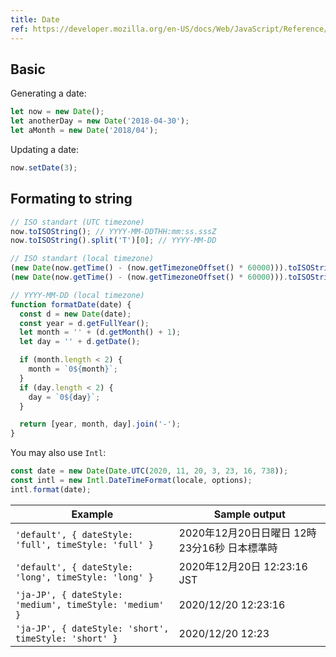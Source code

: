 ```yaml
---
title: Date
ref: https://developer.mozilla.org/en-US/docs/Web/JavaScript/Reference/Global_Objects/Date
---
```


## Basic

Generating a date:

```js
let now = new Date();
let anotherDay = new Date('2018-04-30');
let aMonth = new Date('2018/04');
```

Updating a date:

```js
now.setDate(3);
```

## Formating to string

```js
// ISO standart (UTC timezone)
now.toISOString(); // YYYY-MM-DDTHH:mm:ss.sssZ
now.toISOString().split('T')[0]; // YYYY-MM-DD

// ISO standart (local timezone)
(new Date(now.getTime() - (now.getTimezoneOffset() * 60000))).toISOString();
(new Date(now.getTime() - (now.getTimezoneOffset() * 60000))).toISOString().split('T')[0];

// YYYY-MM-DD (local timezone)
function formatDate(date) {
  const d = new Date(date);
  const year = d.getFullYear();
  let month = '' + (d.getMonth() + 1);
  let day = '' + d.getDate();

  if (month.length < 2) {
    month = `0${month}`;
  }
  if (day.length < 2) {
    day = `0${day}`;
  }

  return [year, month, day].join('-');
}
```

You may also use `Intl`:

```js
const date = new Date(Date.UTC(2020, 11, 20, 3, 23, 16, 738));
const intl = new Intl.DateTimeFormat(locale, options);
intl.format(date);
```

| Example | Sample output |
| --- | --- |
| `'default', { dateStyle: 'full', timeStyle: 'full' }` | 2020年12月20日日曜日 12時23分16秒 日本標準時 |
| `'default', { dateStyle: 'long', timeStyle: 'long' }` | 2020年12月20日 12:23:16 JST |
| `'ja-JP', { dateStyle: 'medium', timeStyle: 'medium' }` | 2020/12/20 12:23:16 |
| `'ja-JP', { dateStyle: 'short', timeStyle: 'short' }` | 2020/12/20 12:23 |
